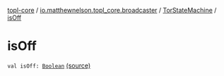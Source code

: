 [topl-core](../../index.md) / [io.matthewnelson.topl_core.broadcaster](../index.md) / [TorStateMachine](index.md) / [isOff](./is-off.md)

# isOff

`val isOff: `[`Boolean`](https://kotlinlang.org/api/latest/jvm/stdlib/kotlin/-boolean/index.html) [(source)](https://github.com/05nelsonm/TorOnionProxyLibrary-Android/blob/master/topl-core/src/main/java/io/matthewnelson/topl_core/broadcaster/TorStateMachine.kt#L57)